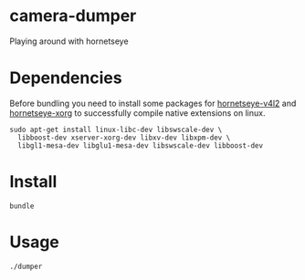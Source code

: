 # camera-dumper

Playing around with hornetseye

# Dependencies

Before bundling you need to install some packages for [hornetseye-v4l2](https://github.com/wedesoft/hornetseye-v4l2) and [hornetseye-xorg](https://github.com/wedesoft/hornetseye-xorg) to successfully compile native extensions on linux.

```
sudo apt-get install linux-libc-dev libswscale-dev \
  libboost-dev xserver-xorg-dev libxv-dev libxpm-dev \
  libgl1-mesa-dev libglu1-mesa-dev libswscale-dev libboost-dev
```

# Install

`bundle`

# Usage

`./dumper`
